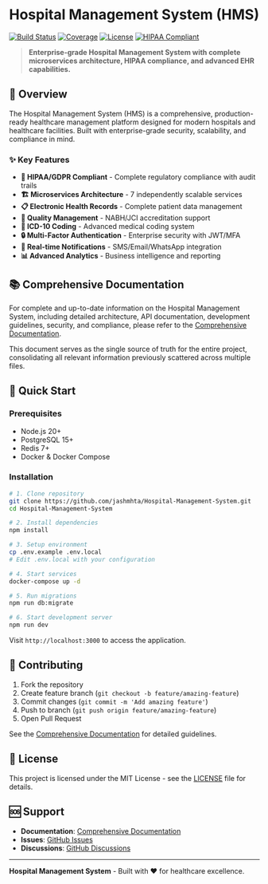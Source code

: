 # Hospital Management System (HMS)

[![Build Status](https://github.com/jashmhta/Hospital-Management-System/workflows/CI/badge.svg)](https://github.com/jashmhta/Hospital-Management-System/actions)
[![Coverage](https://codecov.io/gh/jashmhta/Hospital-Management-System/branch/main/graph/badge.svg)](https://codecov.io/gh/jashmhta/Hospital-Management-System)
[![License](https://img.shields.io/badge/license-MIT-blue.svg)](LICENSE)
[![HIPAA Compliant](https://img.shields.io/badge/HIPAA-Compliant-green.svg)](docs/compliance/hipaa.md)

> **Enterprise-grade Hospital Management System with complete microservices architecture, HIPAA compliance, and advanced EHR capabilities.**

## 🏥 Overview

The Hospital Management System (HMS) is a comprehensive, production-ready healthcare management platform designed for modern hospitals and healthcare facilities. Built with enterprise-grade security, scalability, and compliance in mind.

### ✨ Key Features

- **🔐 HIPAA/GDPR Compliant** - Complete regulatory compliance with audit trails
- **🏗️ Microservices Architecture** - 7 independently scalable services
- **📋 Electronic Health Records** - Complete patient data management
- **🎯 Quality Management** - NABH/JCI accreditation support
- **🔢 ICD-10 Coding** - Advanced medical coding system
- **🔒 Multi-Factor Authentication** - Enterprise security with JWT/MFA
- **📱 Real-time Notifications** - SMS/Email/WhatsApp integration
- **📊 Advanced Analytics** - Business intelligence and reporting

## 📚 Comprehensive Documentation

For complete and up-to-date information on the Hospital Management System, including detailed architecture, API documentation, development guidelines, security, and compliance, please refer to the [Comprehensive Documentation](comprehensive_documentation.md).

This document serves as the single source of truth for the entire project, consolidating all relevant information previously scattered across multiple files.

## 🚀 Quick Start

### Prerequisites

- Node.js 20+
- PostgreSQL 15+
- Redis 7+
- Docker & Docker Compose

### Installation

```bash
# 1. Clone repository
git clone https://github.com/jashmhta/Hospital-Management-System.git
cd Hospital-Management-System

# 2. Install dependencies
npm install

# 3. Setup environment
cp .env.example .env.local
# Edit .env.local with your configuration

# 4. Start services
docker-compose up -d

# 5. Run migrations
npm run db:migrate

# 6. Start development server
npm run dev
```

Visit `http://localhost:3000` to access the application.

## 🤝 Contributing

1. Fork the repository
2. Create feature branch (`git checkout -b feature/amazing-feature`)
3. Commit changes (`git commit -m 'Add amazing feature'`)
4. Push to branch (`git push origin feature/amazing-feature`)
5. Open Pull Request

See the [Comprehensive Documentation](comprehensive_documentation.md#development--operations) for detailed guidelines.

## 📄 License

This project is licensed under the MIT License - see the [LICENSE](LICENSE) file for details.

## 🆘 Support

- **Documentation**: [Comprehensive Documentation](comprehensive_documentation.md)
- **Issues**: [GitHub Issues](https://github.com/jashmhta/Hospital-Management-System/issues)
- **Discussions**: [GitHub Discussions](https://github.com/jashmhta/Hospital-Management-System/discussions)

---

**Hospital Management System** - Built with ❤️ for healthcare excellence.


